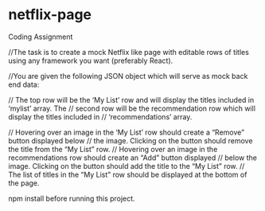 # netflix-page
Coding Assignment

//The task is to create a mock Netflix like page with editable rows of titles using any framework you want (preferably React).

//You are given the following JSON object which will serve as mock back end data: 

// The top row will be the ‘My List’ row and will display the titles included in ‘mylist’ array. The
// second row will be the recommendation row which will display the titles included in
// ‘recommendations’ array.

// Hovering over an image in the ‘My List’ row should create a “Remove” button displayed below
// the image. Clicking on the button should remove the title from the “My List” row.
// Hovering over an image in the recommendations row should create an “Add” button displayed
// below the image. Clicking on the button should add the title to the “My List” row.
// The list of titles in the “My List” row should be displayed at the bottom of the page.

npm install before running this project.
